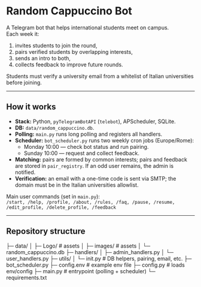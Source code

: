 # Random Cappuccino Bot

A Telegram bot that helps international students meet on campus.  
Each week it:
1) invites students to join the round,
2) pairs verified students by overlapping interests,
3) sends an intro to both,
4) collects feedback to improve future rounds.

Students must verify a university email from a whitelist of Italian universities before joining.

---

## How it works

- **Stack:** Python, `pyTelegramBotAPI` (`telebot`), APScheduler, SQLite.
- **DB:** `data/random_cappuccino.db`.
- **Polling:** `main.py` runs long polling and registers all handlers.
- **Scheduler:** `bot_scheduler.py` runs two weekly cron jobs (Europe/Rome):
  - Monday 10:00 — check bot status and run pairing.
  - Sunday 10:00 — request and collect feedback.
- **Matching:** pairs are formed by common interests; pairs and feedback are stored in `pair_registry`. If an odd user remains, the admin is notified.
- **Verification:** an email with a one-time code is sent via SMTP; the domain must be in the Italian universities allowlist.

Main user commands (set in `main.py`):  
`/start, /help, /profile, /about, /rules, /faq, /pause, /resume, /edit_profile, /delete_profile, /feedback`

---

## Repository structure

├─ data/
│ ├─ Logo/ # assets
│ ├─ images/ # assets
│ └─ random_cappuccino.db
├─ handlers/
│ ├─ admin_handlers.py
│ └─ user_handlers.py
├─ utils/
│ └─ init.py # DB helpers, pairing, email, etc.
├─ bot_scheduler.py
├─ config.env # example env file
├─ config.py # loads env/config
├─ main.py # entrypoint (polling + scheduler)
└─ requirements.txt

